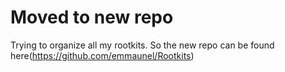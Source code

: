 # Moved to new repo

Trying to organize all my rootkits. So the new repo can be found here(https://github.com/emmaunel/Rootkits)
